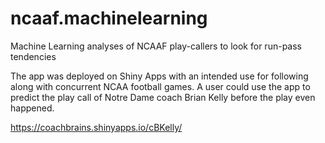 # ncaaf.machinelearning
Machine Learning analyses of NCAAF play-callers to look for run-pass tendencies

The app was deployed on Shiny Apps with an intended use for following along with concurrent NCAA football games. A user could use the app to predict the play call of Notre Dame coach Brian Kelly before the play even happened.

https://coachbrains.shinyapps.io/cBKelly/
